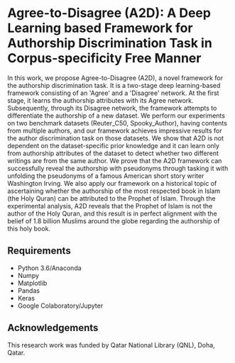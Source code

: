 # Agree-to-Disagree (A2D): A Deep Learning based Framework for Authorship Discrimination Task in Corpus-specificity Free Manner

In this work, we propose Agree-to-Disagree (A2D), a novel framework for the authorship discrimination task. It is a two-stage deep learning-based framework consisting of an 'Agree' and a 'Disagree' network. At the first stage, it learns the authorship attributes with its Agree network. Subsequently, through its Disagree network, the framework attempts to differentiate the authorship of a new dataset. We perform our experiments on two benchmark datasets (Reuter_C50, Spooky_Author), having contents from multiple authors, and our framework achieves impressive results for the author discrimination task on those datasets. We show that A2D is not dependent on the dataset-specific prior knowledge and it can learn only from authorship attributes of the dataset to detect whether two different writings are from the same author. We prove that the A2D framework can successfully reveal the authorship with pseudonyms through tasking it with unfolding the pseudonyms of a famous American short story writer Washington Irving. We also apply our framework on a historical topic of ascertaining whether the authorship of the most respected book in Islam (the Holy Quran) can be attributed to the Prophet of Islam. Through the experimental analysis, A2D reveals that the Prophet of Islam is not the author of the Holy Quran, and this result is in perfect alignment with the belief of 1.8 billion Muslims around the globe regarding the authorship of this holy book.



## Requirements

* Python 3.6/Anaconda
* Numpy
* Matplotlib 
* Pandas
* Keras
* Google Colaboratory/Jupyter


## Acknowledgements

This research work was funded by Qatar National Library (QNL), Doha, Qatar.
